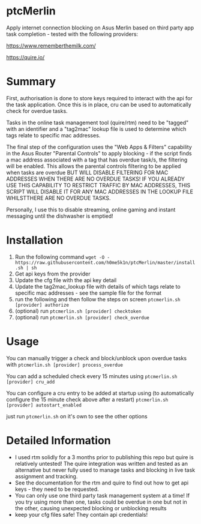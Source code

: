 # ptcMerlin
Apply internet connection blocking on Asus Merlin based on third party app task completion - tested with the following providers:

https://www.rememberthemilk.com/

https://quire.io/

# Summary
First, authorisation is done to store keys required to interact with the api for the task application. Once this is in place, cru can be used to automatically check for overdue tasks.

Tasks in the online task management tool (quire/rtm) need to be "tagged" with an identifier and a "tag2mac" lookup file is used to determine which tags relate to specific mac addresses.

The final step of the configuration uses the "Web Apps & Filters" capability in the Asus Router "Parental Controls" to apply blocking - if the script finds a mac address associated with a tag that has overdue task/s, the filtering will be enabled. This allows the parental controls filtering to be applied when tasks are overdue BUT WILL DISABLE FILTERING FOR MAC ADDRESSES WHEN THERE ARE NO OVERDUE TASKS! IF YOU ALREADY USE THIS CAPABILITY TO RESTRICT TRAFFIC BY MAC ADDRESSES, THIS SCRIPT WILL DISABLE IT FOR ANY MAC ADDRESSES IN THE LOOKUP FILE WHILSTTHERE ARE NO OVERDUE TASKS.

Personally, I use this to disable streaming, online gaming and instant messaging until the dishwasher is emptied!

# Installation

1. Run the following command 
```wget -O - https://raw.githubusercontent.com/h0me5k1n/ptcMerlin/master/install.sh | sh```
2. Get api keys from the provider
3. Update the cfg file with the api key detail
4. Update the tag2mac_lookup file with details of which tags relate to specific mac addresses - see the sample file for the format
3. run the following and then follow the steps on screen 
```ptcmerlin.sh [provider] authorize```
4. (optional) run 
```ptcmerlin.sh [provider] checktoken```
5. (optional) run 
```ptcmerlin.sh [provider] check_overdue```

# Usage
You can manually trigger a check and block/unblock upon overdue tasks with
```ptcmerlin.sh [provider] process_overdue```

You can add a scheduled check every 15 minutes using
```ptcmerlin.sh [provider] cru_add```

You can configure a cru entry to be added at startup using (to automatically configure the 15 minute check above after a restart)
```ptcmerlin.sh [provider] autostart_enabled```

just run ```ptcmerlin.sh``` on it's own to see the other options

# Detailed Information
* I used rtm solidly for a 3 months prior to publishing this repo but quire is relatively untested! The quire integration was written and tested as an alternative but never fully used to manage tasks and blocking in live task assignment and tracking.
* See the documentation for the rtm and quire to find out how to get api keys - they need to be requested.
* You can only use one third party task management system at a time! If you try using more than one, tasks could be overdue in one but not in the other, causing unexpected blocking or unblocking results
* keep your cfg files safe! They contain api credentials! 
